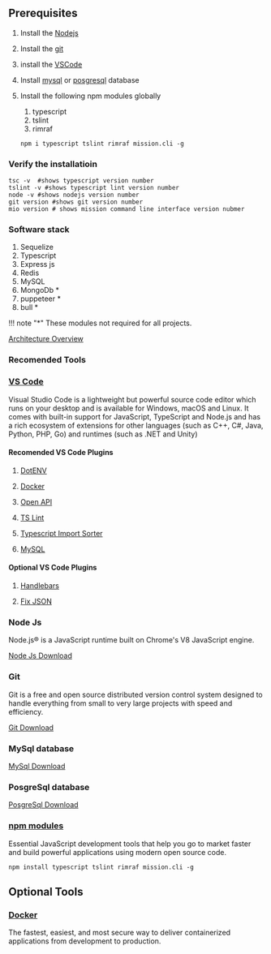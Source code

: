 ## Prerequisites

1. Install the [Nodejs](#node-js)

2. Install the [git](#git)

3. install the [VSCode](#vs-code)

4. Install [mysql](https://dev.mysql.com/downloads/) or [posgresql](https://www.postgresql.org/download/) database

5. Install the following npm modules globally
  
    1.  typescript
    2.  tslint
    3.  rimraf 
    
    ```
    npm i typescript tslint rimraf mission.cli -g
    ```

### Verify the installatioin
```shell
tsc -v  #shows typescript version number
tslint -v #shows typescript lint version number
node -v #shows nodejs version number
git version #shows git version number
mio version # shows mission command line interface version nubmer
```
### Software stack

1. Sequelize
2. Typescript
3. Express js
4. Redis
5. MySQL 
6. MongoDb *
7. puppeteer *
8. bull *

!!! note "*"
    These modules not required for all projects.

[Architecture Overview](architecture.md)
### Recomended Tools

### [VS Code](https://code.visualstudio.com/download)
Visual Studio Code is a lightweight but powerful source code editor which runs on your desktop and is available for Windows, macOS and Linux. It comes with built-in support for JavaScript, TypeScript and Node.js and has a rich ecosystem of extensions for other languages (such as C++, C#, Java, Python, PHP, Go) and runtimes (such as .NET and Unity)

#### Recomended VS Code Plugins

1. [DotENV](https://marketplace.visualstudio.com/items?itemName=mikestead.dotenv)

2. [Docker](https://marketplace.visualstudio.com/items?itemName=ms-azuretools.vscode-docker)

3. [Open API](https://marketplace.visualstudio.com/items?itemName=42Crunch.vscode-openapi)

4. [TS Lint](https://marketplace.visualstudio.com/items?itemName=eg2.tslint)

5. [Typescript Import Sorter](https://marketplace.visualstudio.com/items?itemName=mike-co.import-sorter)

6. [MySQL](https://marketplace.visualstudio.com/items?itemName=formulahendry.vscode-mysql)

#### Optional VS Code Plugins

1. [Handlebars](https://marketplace.visualstudio.com/items?itemName=andrejunges.Handlebars)

2. [Fix JSON](https://marketplace.visualstudio.com/items?itemName=oliversturm.fix-json)
### Node Js

Node.js® is a JavaScript runtime built on Chrome's V8 JavaScript engine.

[Node Js Download](https://nodejs.org/en/download/current/)

### Git

Git is a free and open source distributed version control system designed to handle everything from small to very large projects with speed and efficiency.

[Git Download](https://git-scm.com/downloads)

### MySql database
[MySql Download](https://dev.mysql.com/downloads/) 
 
### PosgreSql database
[PosgreSql Download](https://www.postgresql.org/download/) 

### [npm modules](https://www.npmjs.com/)
Essential JavaScript development tools that help you go to market faster and build powerful applications using modern open source code.

```shell
npm install typescript tslint rimraf mission.cli -g
```
## Optional Tools
### [Docker](https://www.docker.com/products/docker-desktop)
The fastest, easiest, and most secure way to deliver containerized applications from development to production.